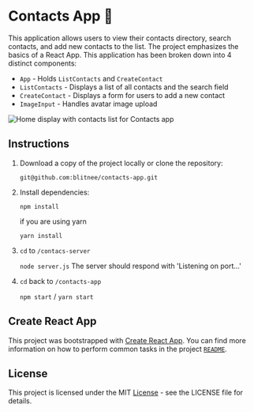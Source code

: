 # Contacts App :busts_in_silhouette:

This application allows users to view their contacts directory, search contacts, and add new contacts to the list. The project emphasizes the basics of a React App. This application has been broken down into 4 distinct components:
* `App` - Holds `ListContacts` and `CreateContact`
* `ListContacts` - Displays a list of all contacts and the search field
* `CreateContact` - Displays a form for users to add a new contact
* `ImageInput` - Handles avatar image upload

![Home display with contacts list for Contacts app](https://raw.githubusercontent.com/blitnee/contacts-app/master/src/imgs/contact-home.png)

## Instructions

1. Download a copy of the project locally or clone the repository:

    `git@github.com:blitnee/contacts-app.git`

2. Install dependencies:

    `npm install`

    if you are using yarn

    `yarn install`

3. `cd` to `/contacs-server`

    `node server.js`
    The server should respond with 'Listening on port...'

4. `cd` back to `/contacts-app`

    `npm start` / `yarn start`

## Create React App
This project was bootstrapped with [Create React App](https://github.com/facebookincubator/create-react-app). You can find more information on how to perform common tasks in the project [`README`](https://github.com/facebookincubator/create-react-app/blob/master/packages/react-scripts/template/README.md).

## License
This project is licensed under the MIT [License](https://github.com/computationalcore/myreads/blob/master/LICENSE) - see the LICENSE file for details.